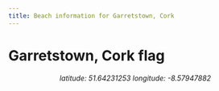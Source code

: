 ```yaml
---
title: Beach information for Garretstown, Cork
---
```

# Garretstown, Cork <span class="material-icons" color="blue">flag</span>

<div align="center"><i>latitude: 51.64231253 longitude: -8.57947882</i></div>